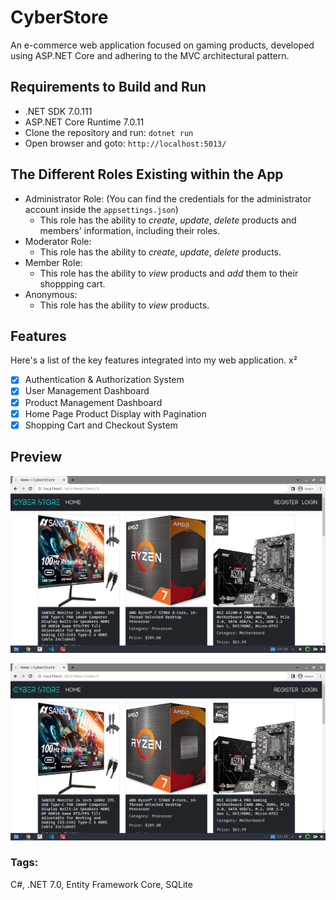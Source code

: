 # CyberStore
An e-commerce web application focused on gaming products, developed using ASP.NET Core and adhering to the MVC architectural pattern.

## Requirements to Build and Run
- .NET SDK 7.0.111
- ASP.NET Core Runtime 7.0.11
- Clone the repository and run: `dotnet run`
- Open browser and goto: `http://localhost:5013/`

## The Different Roles Existing within the App
- Administrator Role:
	(You can find the credentials for the administrator account inside the `appsettings.json`)
	- This role has the ability to *create*, *update*, *delete* products and members' information, including their roles.
- Moderator Role:
	- This role has the ability to *create*, *update*, *delete* products.
- Member Role:
	- This role has the ability to *view* products and *add* them to their shoppping cart.
- Anonymous:
	- This role has the ability to *view* products.

## Features
Here's a  list of the key features integrated into my web application.
x²
- [x] Authentication & Authorization System
- [x] User Management Dashboard
- [x] Product Management Dashboard
- [x] Home Page Product Display with Pagination
- [x] Shopping Cart and Checkout System

## Preview
[![Watch the video](thumbnail.png)](https://youtu.be/zDk_fEP9v9s?si=bUpubq3EZqUbi58y)

[<img src="thumbnail.png"
/>](https://youtu.be/zDk_fEP9v9s?si=bUpubq3EZqUbi58y)

### Tags:
C#, .NET 7.0, Entity Framework Core, SQLite
